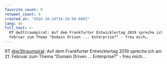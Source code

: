 ```yaml
---
favorite_count: 0
retweet_count: 0
created_at: "2018-10-24T16:28:00.000Z"
lang: de
full_text: >-
  RT @w3ltraumpirat: Auf dem Frankfurter Entwicklertag 2019 spreche ich am 21.
  Februar zum Thema "Domain Driven ... Enterprise?" - freu mich…
---
```


RT [@w3ltraumpirat](https://twitter.com/w3ltraumpirat): Auf dem Frankfurter
Entwicklertag 2019 spreche ich am 21. Februar zum Thema "Domain Driven ...
Enterprise?" - freu mich…
